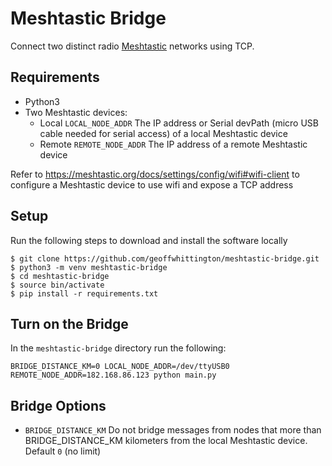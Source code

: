 # Meshtastic Bridge

Connect two distinct radio [Meshtastic](https://meshtastic.org) networks using TCP.

## Requirements

- Python3
- Two Meshtastic devices:   
   - Local `LOCAL_NODE_ADDR` The IP address or Serial devPath (micro USB cable needed for serial access) of a local Meshtastic device
   - Remote `REMOTE_NODE_ADDR` The IP address of a remote Meshtastic device

Refer to <https://meshtastic.org/docs/settings/config/wifi#wifi-client> to configure a Meshtastic device to use wifi and expose a TCP address

## Setup

Run the following steps to download and install the software locally

```
$ git clone https://github.com/geoffwhittington/meshtastic-bridge.git
$ python3 -m venv meshtastic-bridge
$ cd meshtastic-bridge
$ source bin/activate
$ pip install -r requirements.txt
```

## Turn on the Bridge

In the `meshtastic-bridge` directory run the following:

```
BRIDGE_DISTANCE_KM=0 LOCAL_NODE_ADDR=/dev/ttyUSB0 REMOTE_NODE_ADDR=182.168.86.123 python main.py
```

## Bridge Options

* `BRIDGE_DISTANCE_KM` Do not bridge messages from nodes that more than BRIDGE_DISTANCE_KM kilometers from the local Meshtastic device. Default `0` (no limit)
